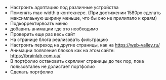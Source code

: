 - Настроить адоптацию под различные устройства
- Поменять max-width в контекнере. (При достижении 1580px сделать максимлаьную ширину меньше, что бы оно не прилипало к краям)
- Подкорректирвоать меню
- добавить анимации где это необходимо
- Проверить еще раз весь сайт
- На странице блога реализовать фильтрацию
- Настроить переход на другие страницы, как на https://web-valley.ru/
- Анимации появления блоков как на этом сайте: https://brainlab.com.ua/
- В портфолио остановить скрллинг страницы до тех пор, пока пользовталеь не долистает портфолио
- Сделать портфолио
